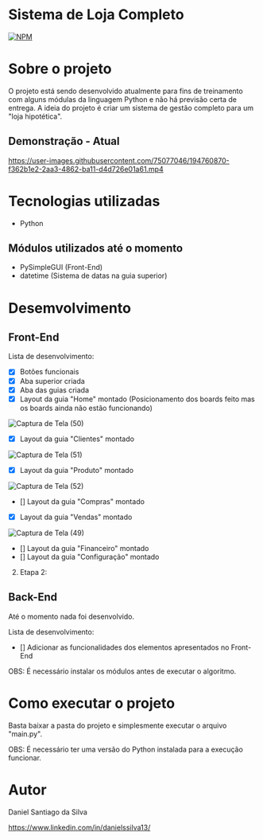 # Sistema de Loja Completo
[![NPM](https://img.shields.io/npm/l/react)](https://github.com/DanSantiago/Sistema-Loja-Completo/blob/main/LICENCE) 

# Sobre o projeto

O projeto está sendo desenvolvido atualmente para fins de treinamento com alguns módulas da linguagem Python e não há previsão certa de entrega. A ideia do projeto é criar um sistema de gestão completo para um "loja hipotética".  


## Demonstração - Atual


https://user-images.githubusercontent.com/75077046/194760870-f362b1e2-2aa3-4862-ba11-d4d726e01a61.mp4


# Tecnologias utilizadas
- Python

## Módulos utilizados até o momento
- PySimpleGUI (Front-End)
- datetime (Sistema de datas na guia superior)

# Desemvolvimento

## Front-End

Lista de desenvolvimento:

- [x] Botôes funcionais
- [x] Aba superior criada
- [x] Aba das guias criada
- [x] Layout da guia "Home" montado (Posicionamento dos boards feito mas os boards ainda não estão funcionando)

![Captura de Tela (50)](https://user-images.githubusercontent.com/75077046/194785472-ba4a7d66-1e06-4753-a95e-69f9f8c21b62.png)

- [x] Layout da guia "Clientes" montado

![Captura de Tela (51)](https://user-images.githubusercontent.com/75077046/194785476-6c77ff09-d4f9-454b-892f-8b2baf75297a.png)

- [x] Layout da guia "Produto" montado

![Captura de Tela (52)](https://user-images.githubusercontent.com/75077046/194785494-bb0ea303-2d5b-4f83-9a9b-00f6707b7d61.png)


- [] Layout da guia "Compras" montado
- [x] Layout da guia "Vendas" montado

![Captura de Tela (49)](https://user-images.githubusercontent.com/75077046/194785426-2966b5ad-469c-4b72-a55a-4210fcd72146.png)


- [] Layout da guia "Financeiro" montado
- [] Layout da guia "Configuração" montado

2) Etapa 2:

## Back-End

Até o momento nada foi desenvolvido.

Lista de desenvolvimento:

- [] Adicionar as funcionalidades dos elementos apresentados no Front-End

OBS: É necessário instalar os módulos antes de executar o algoritmo.

# Como executar o projeto

Basta baixar a pasta do projeto e simplesmente executar o arquivo "main.py".

OBS: É necessário ter uma versão do Python instalada para a execução funcionar.

# Autor

Daniel Santiago da Silva

https://www.linkedin.com/in/danielssilva13/
